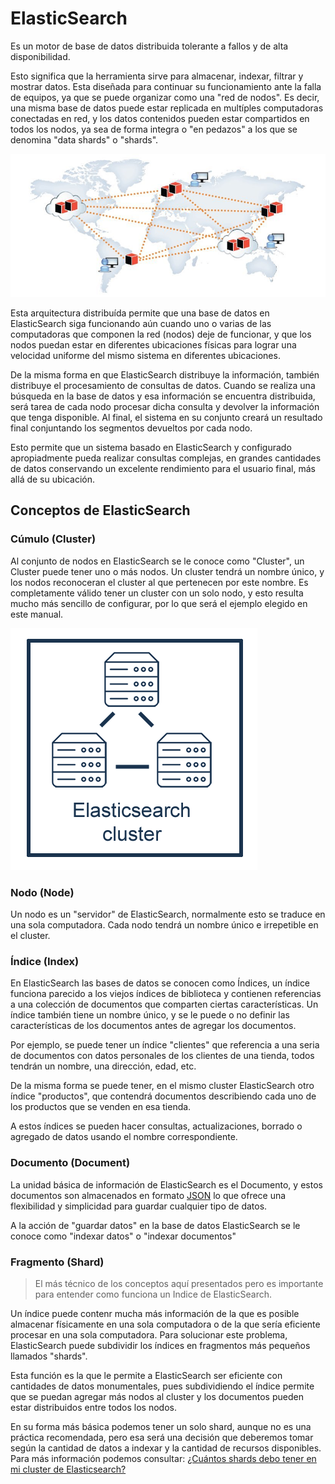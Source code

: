 # ElasticSearch

Es un motor de base de datos distribuida tolerante a fallos y de alta disponibilidad.

Esto significa que la herramienta sirve para almacenar, indexar, filtrar y mostrar datos. Esta diseñada para continuar su funcionamiento ante la falla de equipos, ya que se puede organizar como una "red de nodos". Es decir, una misma base de datos puede estar replicada en multíples computadoras conectadas en red, y los datos contenidos pueden estar compartidos en todos los nodos, ya sea de forma integra o "en pedazos" a los que se denomina "data shards" o "shards".

![Base de datos distribuida](../distributed_database.jpg "Base de datos distribuida")

Esta arquitectura distribuída permite que una base de datos en ElasticSearch siga funcionando aún cuando uno o varias de las computadoras que componen la red (nodos) deje de funcionar, y que los nodos puedan estar en diferentes ubicaciones físicas para lograr una velocidad uniforme del mismo sistema en diferentes ubicaciones.

De la misma forma en que ElasticSearch distribuye la información, también distribuye el procesamiento de consultas de datos. Cuando se realiza una búsqueda en la base de datos y esa información se encuentra distribuida, será tarea de cada nodo procesar dicha consulta y devolver la información que tenga disponible. Al final, el sistema en su conjunto creará un resultado final conjuntando los segmentos devueltos por cada nodo.

Esto permite que un sistema basado en ElasticSearch y configurado apropiadmente pueda realizar consultas complejas, en grandes cantidades de datos conservando un excelente rendimiento para el usuario final, más allá de su ubicación.

## Conceptos de ElasticSearch

### Cúmulo (Cluster)

Al conjunto de nodos en ElasticSearch se le conoce como "Cluster", un Cluster puede tener uno o más nodos.
Un cluster tendrá un nombre único, y los nodos reconoceran el cluster al que pertenecen por este nombre.
Es completamente válido tener un cluster con un solo nodo, y esto resulta mucho más sencillo de configurar, por lo que será el ejemplo elegido en este manual.

![ElasticSearch Cluster](../elasticsearch_001.png "ElasticSearch Cluster")

### Nodo (Node)

Un nodo es un "servidor" de ElasticSearch, normalmente esto se traduce en una sola computadora.
Cada nodo tendrá un nombre único e irrepetible en el cluster.

### Índice (Index)

En ElasticSearch las bases de datos se conocen como Índices, un índice funciona parecido a los viejos índices de biblioteca y contienen referencias a una colección de documentos que comparten ciertas características.
Un índice también tiene un nombre único, y se le puede o no definir las características de los documentos antes de agregar los documentos.

Por ejemplo, se puede tener un índice "clientes" que referencia a una seria de documentos con datos personales de los clientes de una tienda, todos tendrán un nombre, una dirección, edad, etc.

De la misma forma se puede tener, en el mismo cluster ElasticSearch otro índice "productos", que contendrá documentos describiendo cada uno de los productos que se venden en esa tienda.

A estos índices se pueden hacer consultas, actualizaciones, borrado o agregado de datos usando el nombre correspondiente.

### Documento (Document)

La unidad básica de información de ElasticSearch es el Documento, y estos documentos son almacenados en formato [JSON](https://es.wikipedia.org/wiki/JSON) lo que ofrece una flexibilidad y simplicidad para guardar cualquier tipo de datos.

A la acción de "guardar datos" en la base de datos ElasticSearch se le conoce como "indexar datos" o "indexar documentos"

### Fragmento (Shard)

> El más técnico de los conceptos aquí presentados pero es importante para entender como funciona un Indice de ElasticSearch.

Un índice puede contenr mucha más información de la que es posible almacenar físicamente en una sola computadora o de la que sería eficiente procesar en una sola computadora. Para solucionar este problema, ElasticSearch puede subdividir los índices en fragmentos más pequeños llamados "shards".

Esta función es la que le permite a ElasticSearch ser eficiente con cantidades de datos monumentales, pues subdividiendo el índice permite que se puedan agregar más nodos al cluster y los documentos pueden estar distribuidos entre todos los nodos.

En su forma más básica podemos tener un solo shard, aunque no es una práctica recomendada, pero esa será una decisión que deberemos tomar según la cantidad de datos a indexar y la cantidad de recursos disponibles. Para más información podemos consultar: [¿Cuántos shards debo tener en mi cluster de Elasticsearch?](https://www.elastic.co/blog/cuantos-shards-debo-tener-en-mi-cluster-de-elasticsearch)
